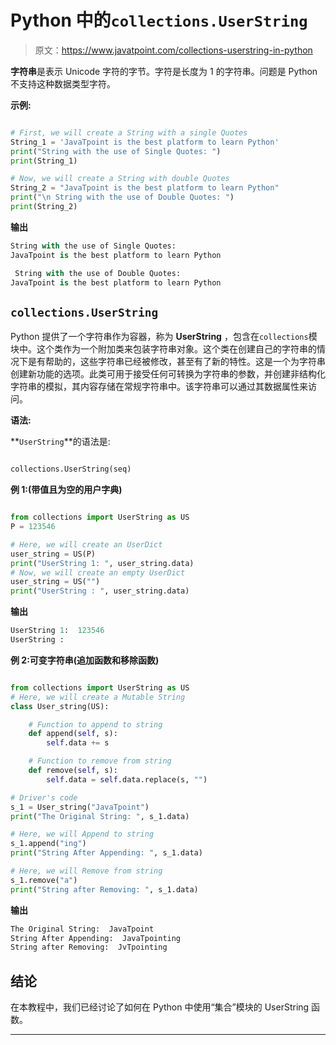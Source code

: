 # Python 中的`collections.UserString`

> 原文：<https://www.javatpoint.com/collections-userstring-in-python>

**字符串**是表示 Unicode 字符的字节。字符是长度为 1 的字符串。问题是 Python 不支持这种数据类型字符。

**示例:**

```py

# First, we will create a String with a single Quotes
String_1 = 'JavaTpoint is the best platform to learn Python'
print("String with the use of Single Quotes: ")
print(String_1)

# Now, we will create a String with double Quotes
String_2 = "JavaTpoint is the best platform to learn Python"
print("\n String with the use of Double Quotes: ")
print(String_2)

```

**输出**

```py
String with the use of Single Quotes: 
JavaTpoint is the best platform to learn Python

 String with the use of Double Quotes: 
JavaTpoint is the best platform to learn Python

```

## `collections.UserString`

Python 提供了一个字符串作为容器，称为 **UserString** ，包含在`collections`模块中。这个类作为一个附加类来包装字符串对象。这个类在创建自己的字符串的情况下是有帮助的，这些字符串已经被修改，甚至有了新的特性。这是一个为字符串创建新功能的选项。此类可用于接受任何可转换为字符串的参数，并创建非结构化字符串的模拟，其内容存储在常规字符串中。该字符串可以通过其数据属性来访问。

**语法:**

**`UserString`**的语法是:

```py

collections.UserString(seq)

```

**例 1:(带值且为空的用户字典)**

```py

from collections import UserString as US
P = 123546

# Here, we will create an UserDict
user_string = US(P)
print("UserString 1: ", user_string.data)
# Now, we will create an empty UserDict
user_string = US("")
print("UserString : ", user_string.data)

```

**输出**

```py
UserString 1:  123546
UserString :  

```

**例 2:可变字符串(追加函数和移除函数)**

```py

from collections import UserString as US
# Here, we will create a Mutable String
class User_string(US):

    # Function to append to string
    def append(self, s):
        self.data += s

    # Function to remove from string
    def remove(self, s):
        self.data = self.data.replace(s, "")

# Driver's code
s_1 = User_string("JavaTpoint")
print("The Original String: ", s_1.data)

# Here, we will Append to string
s_1.append("ing")
print("String After Appending: ", s_1.data)

# Here, we will Remove from string
s_1.remove("a")
print("String after Removing: ", s_1.data)

```

**输出**

```py
The Original String:  JavaTpoint
String After Appending:  JavaTpointing
String after Removing:  JvTpointing

```

## 结论

在本教程中，我们已经讨论了如何在 Python 中使用“集合”模块的 UserString 函数。

* * *